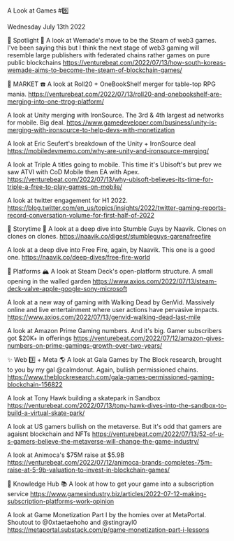 A Look at Games #9️⃣

Wednesday
July 13th 2022 


🔦 Spotlight 🌟
A look at Wemade's move to be the Steam of web3 games.  I've been saying this but I think the next stage of web3 gaming will resemble large publishers with federated chains rather games on  pure public blockchains
https://venturebeat.com/2022/07/13/how-south-koreas-wemade-aims-to-become-the-steam-of-blockchain-games/ 

🌊 MARKET ☎️
A look at Roll20 + OneBookShelf merger for table-top RPG mania. 
https://venturebeat.com/2022/07/13/roll20-and-onebookshelf-are-merging-into-one-ttrpg-platform/

A look at Unity merging with IronSource.  The 3rd & 4th largest ad networks for mobile.  Big deal.
https://www.gamedeveloper.com/business/unity-is-merging-with-ironsource-to-help-devs-with-monetization

A look at Eric Seufert's breakdown of the Unity + IronSource deal
https://mobiledevmemo.com/why-are-unity-and-ironsource-merging/

A look at Triple A titles going to mobile.  This time it's Ubisoft's but prev we saw  ATVI with CoD Mobile then EA with Apex. 
https://venturebeat.com/2022/07/13/why-ubisoft-believes-its-time-for-triple-a-free-to-play-games-on-mobile/

A look at twitter engagement for H1 2022.
https://blog.twitter.com/en_us/topics/insights/2022/twitter-gaming-reports-record-conversation-volume-for-first-half-of-2022

💎 Storytime 🔎
A look at a deep dive into Stumble Guys by Naavik.  Clones on clones on clones.
https://naavik.co/digest/stumbleguys-garenafreefire

A look at a deep dive into Free Fire, again, by Naavik.  This one is a good one. 
https://naavik.co/deep-dives/free-fire-world


🌈 Platforms 🏔 
A look at Steam Deck's open-platform structure.  A small opening in the walled garden
https://www.axios.com/2022/07/13/steam-deck-valve-apple-google-sony-microsoft

A look at a new way of gaming with Walking Dead by GenVid.  Massively online and live entertainment where user actions have pervasive impacts.
https://www.axios.com/2022/07/13/genvid-walking-dead-last-mile

A look at Amazon Prime Gaming numbers.  And it's big.  Gamer subscribers got $20K+ in offerings
https://venturebeat.com/2022/07/12/amazon-gives-numbers-on-prime-gamings-growth-over-two-years/


✨ Web 3️⃣ + Meta 🌎
A look at Gala Games by The Block research, brought to you by my gal @calmdonut.   Again, bullish permissioned chains.
https://www.theblockresearch.com/gala-games-permissioned-gaming-blockchain-156822

A look at Tony Hawk building a skatepark in Sandbox
https://venturebeat.com/2022/07/13/tony-hawk-dives-into-the-sandbox-to-build-a-virtual-skate-park/

A look at US gamers bullish on the metaverse.  But it's odd that gamers are agaisnt blockchain and NFTs
https://venturebeat.com/2022/07/13/52-of-u-s-gamers-believe-the-metaverse-will-change-the-game-industry/

A look at Animoca's $75M raise at $5.9B
https://venturebeat.com/2022/07/12/animoca-brands-completes-75m-raise-at-5-9b-valuation-to-invest-in-blockchain-games/


🧠 Knowledge Hub 📚
A look at how to get your game into a subscription service
https://www.gamesindustry.biz/articles/2022-07-12-making-subscription-platforms-work-opinion

A look at Game Monetization Part I by the homies over at MetaPortal.  Shoutout to @0xtaetaehoho and @stingrayl0
https://metaportal.substack.com/p/game-monetization-part-i-lessons
